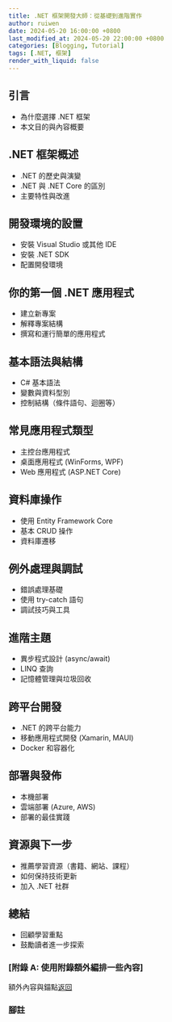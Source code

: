 ```yaml
---
title: .NET 框架開發大師：從基礎到進階實作
author: ruiwen
date: 2024-05-20 16:00:00 +0800
last_modified_at: 2024-05-20 22:00:00 +0800
categories: [Blogging, Tutorial]
tags: [.NET, 框架]
render_with_liquid: false
---
```


## 引言

- 為什麼選擇 .NET 框架
- 本文目的與內容概要

## .NET 框架概述

- .NET 的歷史與演變
- .NET 與 .NET Core 的區別
- 主要特性與改進

## 開發環境的設置

- 安裝 Visual Studio 或其他 IDE
- 安裝 .NET SDK
- 配置開發環境

## 你的第一個 .NET 應用程式

- 建立新專案
- 解釋專案結構
- 撰寫和運行簡單的應用程式

## 基本語法與結構

- C# 基本語法
- 變數與資料型別
- 控制結構（條件語句、迴圈等）

## 常見應用程式類型

- 主控台應用程式
- 桌面應用程式 (WinForms, WPF)
- Web 應用程式 (ASP.NET Core)

## 資料庫操作

- 使用 Entity Framework Core
- 基本 CRUD 操作
- 資料庫遷移

## 例外處理與調試

- 錯誤處理基礎
- 使用 try-catch 語句
- 調試技巧與工具

## 進階主題

- 異步程式設計 (async/await)
- LINQ 查詢
- 記憶體管理與垃圾回收

## 跨平台開發

- .NET 的跨平台能力
- 移動應用程式開發 (Xamarin, MAUI)
- Docker 和容器化

## 部署與發佈

- 本機部署
- 雲端部署 (Azure, AWS)
- 部署的最佳實踐

## 資源與下一步

- 推薦學習資源（書籍、網站、課程）
- 如何保持技術更新
- 加入 .NET 社群

## 總結

- 回顧學習重點
- 鼓勵讀者進一步探索


### [附錄 A: 使用附錄額外編排一些內容]
額外內容與錨點[返回](#引言)

### 腳註
[^1]: 這是腳註可以進行補充說明


